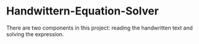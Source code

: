 # Handwittern-Equation-Solver
There are two components in this project: reading the handwritten text and solving the expression.
